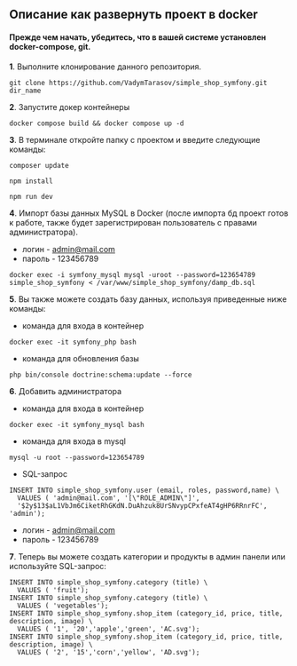 
Описание как развернуть проект в docker
-
#### Прежде чем начать, убедитесь, что в вашей системе установлен docker-compose, git.

**1**. Выполните клонирование данного репозитория.
```shell script
git clone https://github.com/VadymTarasov/simple_shop_symfony.git dir_name
```

**2**. Запустите докер контейнеры 

```shell script
docker compose build && docker compose up -d
```

**3**. В терминале откройте папку с проектом и  введите следующие команды:

```shell script
composer update
```
```shell script
npm install
```
```shell script
npm run dev
```
**4**. Импорт базы данных MySQL в Docker (после импорта бд проект готов к работе, также будет зарегистрирован пользователь с правами администратора).
* логин - admin@mail.com
* пароль - 123456789

```shell script
docker exec -i symfony_mysql mysql -uroot --password=123654789 simple_shop_symfony < /var/www/simple_shop_symfony/damp_db.sql
```

**5**. Вы также можете создать базу данных, используя приведенные ниже команды:
* команда для входа в контейнер
```shell script
docker exec -it symfony_php bash
```
* команда для обновления базы
```shell script
php bin/console doctrine:schema:update --force
```

**6**. Добавить администратора
* команда для входа в контейнер
```shell script
docker exec -it symfony_mysql bash
```
* команда для входа в mysql
```shell script
mysql -u root --password=123654789
```
* SQL-запрос
```shell script
INSERT INTO simple_shop_symfony.user (email, roles, password,name) \
  VALUES ( 'admin@mail.com', '[\"ROLE_ADMIN\"]', 
  '$2y$13$aL1VbJm6CiketRhGKdN.DuAhzuk8UrSNvypCPxfeAT4gHP6RRnrFC', 'admin');
```
* логин - admin@mail.com
* пароль - 123456789

**7**. Теперь вы можете создать категории и продукты в админ панели или используйте SQL-запрос:
```shell script
INSERT INTO simple_shop_symfony.category (title) \
  VALUES ( 'fruit');
INSERT INTO simple_shop_symfony.category (title) \
  VALUES ( 'vegetables');
INSERT INTO simple_shop_symfony.shop_item (category_id, price, title, description, image) \
  VALUES ( '1', '20','apple','green', 'AC.svg');
INSERT INTO simple_shop_symfony.shop_item (category_id, price, title, description, image) \
  VALUES ( '2', '15','corn','yellow', 'AD.svg');
```
